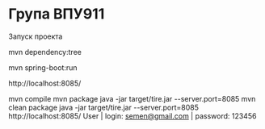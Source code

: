 Група ВПУ911
===============================
Запуск проекта

mvn dependency:tree

mvn spring-boot:run

http://localhost:8085/

mvn compile
mvn package
java -jar target/tire.jar --server.port=8085
mvn clean package
java -jar target/tire.jar --server.port=8085
http://localhost:8085/
User | login: semen@gmail.com | password: 123456